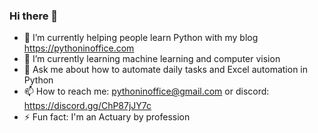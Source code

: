 ### Hi there 👋

- 🔭 I’m currently helping people learn Python with my blog <a href="pythoninoffice.com">https://pythoninoffice.com</a>
- 🌱 I’m currently learning machine learning and computer vision
- 💬 Ask me about how to automate daily tasks and Excel automation in Python
- 📫 How to reach me: pythoninoffice@gmail.com or discord: https://discord.gg/ChP87jJY7c
- ⚡ Fun fact: I'm an Actuary by profession


<!--
**pythoninoffice/pythoninoffice** is a ✨ _special_ ✨ repository because its `README.md` (this file) appears on your GitHub profile.

Here are some ideas to get you started:

- 🔭 I’m currently working on ...
- 🌱 I’m currently learning ...
- 👯 I’m looking to collaborate on ...
- 🤔 I’m looking for help with ...
- 💬 Ask me about ...
- 📫 How to reach me: ...
- 😄 Pronouns: ...
- ⚡ Fun fact: ...
-->
